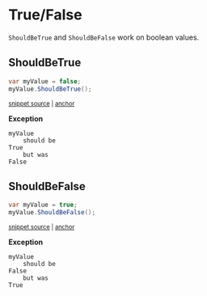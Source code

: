 # True/False

`ShouldBeTrue` and `ShouldBeFalse` work on boolean values.


## ShouldBeTrue

<!-- snippet: ShouldBeTrueFalseExamples.ShouldBeTrue.codeSample.approved.cs -->
<a id='2fccec9b'></a>
```cs
var myValue = false;
myValue.ShouldBeTrue();
```
<sup><a href='/src/DocumentationExamples/CodeExamples/ShouldBeTrueFalseExamples.ShouldBeTrue.codeSample.approved.cs#L1-L2' title='Snippet source file'>snippet source</a> | <a href='#2fccec9b' title='Start of snippet'>anchor</a></sup>
<!-- endSnippet -->

**Exception**

<!-- include: ShouldBeTrueFalseExamples.ShouldBeTrue.exceptionText.approved.txt -->
```
myValue
    should be
True
    but was
False
```
<!-- endInclude -->


## ShouldBeFalse

<!-- snippet: ShouldBeTrueFalseExamples.ShouldBeFalse.codeSample.approved.cs -->
<a id='287b8d22'></a>
```cs
var myValue = true;
myValue.ShouldBeFalse();
```
<sup><a href='/src/DocumentationExamples/CodeExamples/ShouldBeTrueFalseExamples.ShouldBeFalse.codeSample.approved.cs#L1-L2' title='Snippet source file'>snippet source</a> | <a href='#287b8d22' title='Start of snippet'>anchor</a></sup>
<!-- endSnippet -->

**Exception**

<!-- include: ShouldBeTrueFalseExamples.ShouldBeFalse.exceptionText.approved.txt -->
```
myValue
    should be
False
    but was
True
```
<!-- endInclude -->
